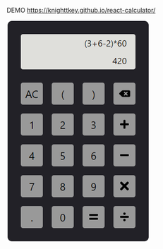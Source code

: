 DEMO https://knighttkey.github.io/react-calculator/

![image](https://github.com/knighttkey/react-calculator/blob/3afdbdae46af8c47402f1cde5e0b7008b3083013/calculator.png)

